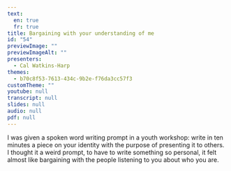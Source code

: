 ```yaml
---
text:
  en: true
  fr: true
title: Bargaining with your understanding of me
id: "54"
previewImage: ""
previewImageAlt: ""
presenters:
  - Cal Watkins-Harp
themes:
  - b70c8f53-7613-434c-9b2e-f76da3cc57f3
customTheme: ""
youtube: null
transcript: null
slides: null
audio: null
pdf: null
---
```

I was given a spoken word writing prompt in a youth workshop: write in ten minutes a piece on your identity with the purpose of presenting it to others. I thought it a weird prompt, to have to write something so personal, it felt almost like bargaining with the people listening to you about who you are.
